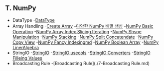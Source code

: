 ## T. NumPy
- DataType
  -[DataType](./01-DataType.md)
- Array Handling
  -[Create Array](./02-Create_Array.md)
  -[다양한 NumPy 배열 생성](./03-다양한_NumPy_배열_생성.md)
  -[NumPy Basic Operation](./04-NumPy_Basic_Operation.md)
  -[NumPy Array Index Slicing Iterating](./05-NumPy_Array_Index_Slicing_Iterating.md)
  -[NumPy Shspe Manipulation](./06-NumPy_Shspe_Manipulation.md)
  -[NumPy Stacking](./07-NumPy_Stacking.md)
  -[NumPy Split Concatendate](./08-NumPy_Split_Concatendate.md)
  -[NumPy Copy View](./09-NumPy_Copy_View.md)
  -[NumPy Fancy Indexingmd](./10-NumPy_Fancy_Indexingmd.md)
  -[NumPy Boolean Array](./11-NumPy_BooleanArray.md)
  -[NumPy LinerAlgebra](./12-NumPy_LinerAlgebra.md)
- StringIO
  -[StringIO](./13-StringIO.md)
  -[StringIO usecols](./14-StringIO_usecols.md)
  -[StringIO Converters](./15-StringIO_Converters.md)
  -[StringIO Filleing Values](./16-StringIO_Filleing_Values.md)
- Broadcasting Rule
    -[Broadcasting Rule](./7-Broadcasting Rule.md)

  
